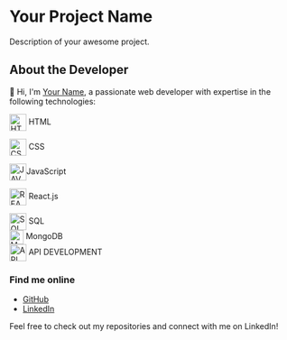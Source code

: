 # Your Project Name

Description of your awesome project.

## About the Developer
👋 Hi, I'm [Your Name](https://github.com/your-username), a passionate web developer with expertise in the following technologies:
<div>
<img align="center" src="https://www.svgrepo.com/show/452228/html-5.svg" height="30" width="30" alt="HTML"/> HTML 
</div>
<div>
  
<img align="center" src="https://www.svgrepo.com/show/303481/css-3-logo.svg" height="30" width="30" alt="CSS"/> CSS 
</div>
<div>
<img align="center" src="https://www.svgrepo.com/show/493719/react-javascript-js-framework-facebook.svg" height="30" width="30" alt="JAVASCRIPT"/>JavaScript 
</div>
<div>
  
<img align="center" src="https://www.svgrepo.com/show/493719/react-javascript-js-framework-facebook.svg" height="30" width="30" alt="REACT"/> React.js 
</div>
<div>
<img align="center" src="https://www.svgrepo.com/show/331761/sql-database-sql-azure.svg" height="30" width="30" alt="SQL"/> SQL 
</div>

<div>
  <img align="center" src="https://www.svgrepo.com/show/439231/mongodb.svg" height="25" width="25" alt="MONGODB"/> MongoDB 
</div>

<div>
  <img align="center" src="https://www.svgrepo.com/show/530439/api-interface.svg" height="30" width="30" alt="API"/> API DEVELOPMENT
</div>
  

### Find me online

- [GitHub](https://github.com/your-username)
- [LinkedIn](https://www.linkedin.com/in/your-linkedin-profile)

Feel free to check out my repositories and connect with me on LinkedIn!
